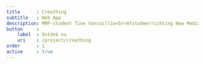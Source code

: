 ```yaml
---
title      : Creathing
subtitle   : Web App
description: MMP-student Tine Vancoillie<br>Afstudeerrichting New Media Development
button     :
    label  : Ontdek nu
    uri    : /project/creathing
order      : 1
active     : true
---
```

